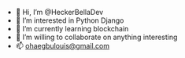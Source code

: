 - 👋 Hi, I’m @HeckerBellaDev
- 👀 I’m interested in Python Django
- 🌱 I’m currently learning blockchain
- 💞️ I’m willing to collaborate on anything interesting
- 📫 ohaegbulouis@gmail.com

<!---
HeckerBellaDev/HeckerBellaDev is a ✨ special ✨ repository because its `README.md` (this file) appears on your GitHub profile.
You can click the Preview link to take a look at your changes.
--->
